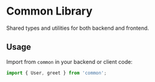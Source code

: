 # Common Library

Shared types and utilities for both backend and frontend.

## Usage

Import from `common` in your backend or client code:

```ts
import { User, greet } from 'common';
```
